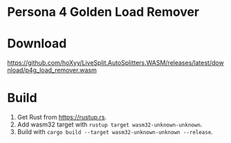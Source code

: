 # Persona 4 Golden Load Remover

# Download
https://github.com/hoXyy/LiveSplit.AutoSplitters.WASM/releases/latest/download/p4g_load_remover.wasm

# Build
1. Get Rust from https://rustup.rs.
2. Add wasm32 target with `rustup target wasm32-unknown-unknown`.
3. Build with `cargo build --target wasm32-unknown-unknown --release`.